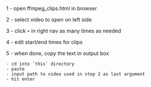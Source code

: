 1 - open ffmpeg_clips.html in browser

2 - select video to open on left side

3 - click `+` in right nav as many times as needed

4 - edit start/end times for clips

5 - when done, copy the text in output box

    - cd into `this` directory
    - paste
    - input path to video used in step 2 as last argument
    - hit enter
